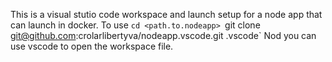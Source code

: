 This is a visual stutio code workspace and launch setup for a node app that can launch in docker. To use
`cd <path.to.nodeapp>
`git clone git@github.com:crolarlibertyva/nodeapp.vscode.git .vscode`
Nod you can use vscode to open the workspace file.